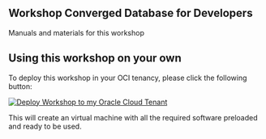 ## Workshop Converged Database for Developers

Manuals and materials for this workshop


## Using this workshop on your own

To deploy this workshop in your OCI tenancy, please click the following button:

[![Deploy Workshop to my Oracle Cloud Tenant](https://oci-resourcemanager-plugin.plugins.oci.oraclecloud.com/latest/deploy-to-oracle-cloud.svg)](https://cloud.oracle.com/resourcemanager/stacks/create?zipUrl=https://github.com/OracleDataManagementSpain/ConvergedDatabase/blob/master/Developers/materials/devws.zip)


This will create an virtual machine with all the required software preloaded and ready to be used.
